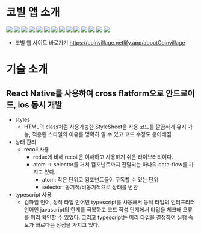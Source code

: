 # 코빌 앱 소개
<img src="https://user-images.githubusercontent.com/87538540/190533767-bc4b0940-81dd-4520-9eb0-4652ae7f4555.png" />
<img src="https://user-images.githubusercontent.com/87538540/190533813-0fec501f-3491-42ac-8b57-9094141985c1.png" />
<img src="https://user-images.githubusercontent.com/87538540/190533984-73c1743f-e4cc-4c10-8ba0-b858ba854d80.png" />
<img src="https://user-images.githubusercontent.com/87538540/190534010-d1e6fbb9-6eff-4969-8430-3584e0bbd1d0.png" />
<img src="https://user-images.githubusercontent.com/87538540/190534041-c5c8c439-8904-49bc-b950-4d29b8cfe36a.png" />
<img src="https://user-images.githubusercontent.com/87538540/190534150-d59add41-8f30-419d-9025-70b5549d344f.png" />
<img src="https://user-images.githubusercontent.com/87538540/190541772-2511d0bc-e1e5-4875-8dee-6f94e514c022.png" />
<img src="https://user-images.githubusercontent.com/87538540/190541787-74147924-5a46-44b6-ac83-6f431baf703f.png" />
<img src="https://user-images.githubusercontent.com/87538540/190541803-c71ff8be-bb6a-4d8d-8a66-7ddf6a6481be.png" />
<img src="https://user-images.githubusercontent.com/87538540/190542247-21ab38db-08b2-473f-9e82-9a054d6f37fc.png" />
<img src="https://user-images.githubusercontent.com/87538540/190542257-80ec0a83-c262-45a6-bfa2-f60aac5dff89.png" />
<img src="https://user-images.githubusercontent.com/87538540/190542267-7b8d689f-9950-48cb-af87-fb41e1c8d164.png" />
<img src="https://user-images.githubusercontent.com/87538540/190542273-bcb7e3be-a11e-4491-973e-a6be3972368b.png" />
<img src="https://user-images.githubusercontent.com/87538540/190542277-6459eb05-8e5b-44e6-a2f2-36137541587f.png" />

- 코빌 웹 사이트 바로가기
https://coinvillage.netlify.app/aboutCoinvillage

# 기술 소개
## React Native를 사용하여 cross flatform으로 안드로이드, ios 동시 개발
- styles
	- HTML의 class처럼 사용가능한 StyleSheet을 사용
		코드를 깔끔하게 유지 가능, 적용된 스타일의 이유를 명확히 알 수 있고 코드 수정도 용이해짐
- 상태 관리
	- recoil 사용
		- redux에 비해 recoil은 이해하고 사용하기 쉬운 라이브러리이다.
		- atom -> selector를 거쳐 컴포넌트까지 전달되는 하나의 data-flow를 가지고 있다.
			- atom: 작은 단위로 컴포넌트들이 구독할 수 있는 단위
			- selector: 동기적/비동기적으로 상태를 변환
- typescript 사용
	- 컴파일 언어, 정적 타입 언어인 typescript를 사용해서 동적 타입의 인터프리터 언어인 javascript의 한계를 극복하고 코드 작성 단계에서 타입을 체크해 오류를 미리 확인할 수 있었다. 그리고 typescript는 미리 타입을 결정하여 실행 속도가 빠르다는 장점을 가지고 있다.

	
